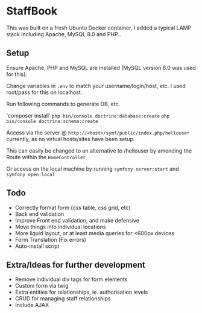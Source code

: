 # StaffBook

This was built on a fresh Ubuntu Docker container, I added a typical LAMP stack including Apache, MySQL 8.0 and PHP..

## Setup

Ensure Apache, PHP and MySQL are installed (MySQL version 8.0 was used for this).

Change variables in `.env` to match your username/login/host, etc. I used root/pass for this on localhost.

Run following commands to generate DB, etc.

'composer install'
`php bin/console doctrine:database:create`
`php bin/console doctrine:schema:create`

Access via the server @ `http://<host>/symf/public/index.php/hellouser` currently, as no virtual hosts/sites have been setup.

This can easily be changed to an alternative to /hellouser by amending the Route within the `HomeController`

Or access on the local machine by running `symfony server:start` and `symfony open:local`

## Todo

- Correctly format form (css table, css grid, etc)
- Back end validation
- Improve Front end validation, and make defensive
- Move things into individual locations
- More liquid layout, or at least media queries for <600px devices
- Form Translation (Fix errors)
- Auto-install script

## Extra/Ideas for further development

- Remove individual div tags for form elements
- Custom form via twig
- Extra entities for relationships, ie. authorisation levels
- CRUD for managing staff relationships
- Include AJAX
